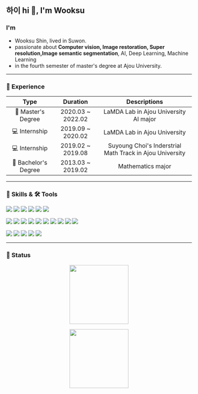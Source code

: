 <h2 align="left"> 하이 hi 👋, I'm Wooksu</h2>

### I'm
* Wooksu Shin, lived in Suwon.
* passionate about **Computer vision, Image restoration, Super resolution,Image semantic segmentation**, AI, Deep Learning, Machine Learning
* in the fourth semester of master's degree at Ajou University.

<hr>

### 🔭 Experience

| **Type**                | **Duration**          | **Descriptions**                                              |
|:-----------------------:|:-----------------:|:---------------------------------------------------------:|
| 🏫 Master's Degree      | 2020.03 ~ 2022.02 | LaMDA Lab in Ajou University AI major|
| 💻 Internship           | 2019.09 ~ 2020.02 | LaMDA Lab in Ajou University |
| 💻 Internship           | 2019.02 ~ 2019.08 | Suyoung Choi's Inderstrial Math Track in Ajou University|
| 🏫 Bachelor's Degree    | 2013.03 ~ 2019.02 | Mathematics major |

<hr>

### 💪 Skills & 🛠 Tools

<p>
  <img src="https://img.shields.io/badge/Python-3776AB?style=flat-square&logo=Python&logoColor=white"/>
  <img src="https://img.shields.io/badge/R-276DC3?style=flat-square&logo=R&logoColor=white"/>
  <img src="https://img.shields.io/badge/Java-007396?style=flat-square&logo=Java&logoColor=white"/>
  <img src="https://img.shields.io/badge/C++-007396?style=flat-square&logo=C++a&logoColor=white"/>
  <img src="https://img.shields.io/badge/JavaScript-007396?style=flat-square&logo=JavaScript&logoColor=white"/>
  <img src="https://img.shields.io/badge/QT-41CD52?style=flat-square&logo=QT&logoColor=white"/>
</p>
<p>
  <img src="https://img.shields.io/badge/PyTorch-EE4C2C?style=flat-square&logo=PyTorch&logoColor=white"/>
  <img src="https://img.shields.io/badge/TensorFlow-FF6F00?style=flat-square&logo=TensorFlow&logoColor=white"/>
  <img src="https://img.shields.io/badge/Keras-D00000?style=flat-square&logo=Keras&logoColor=white"/>
  <img src="https://img.shields.io/badge/Android-3DDC84?style=flat-square&logo=Android&logoColor=white"/>
  <img src="https://img.shields.io/badge/HTML5-E34F26?style=flat-square&logo=HTML5&logoColor=white"/>
  <img src="https://img.shields.io/badge/CSS3-1572B6?style=flat-square&logo=CSS3&logoColor=white"/>
  <img src="https://img.shields.io/badge/Firebase-FFCA28?style=flat-square&logo=Firebase&logoColor=black"/>
  <img src="https://img.shields.io/badge/Git-F05032?style=flat-square&logo=Git&logoColor=white"/>
  <img src="https://img.shields.io/badge/MySQL-4479A1?style=flat-square&logo=MySQL&logoColor=white"/>
  <img src="https://img.shields.io/badge/ElkStack-005571?style=flat-square&logo=ElasticStack&logoColor=white"/>
</p>
<p>
  <img src="https://img.shields.io/badge/Linux-007396?style=flat-square&logo=Linux&logoColor=white"/>
  <img src="https://img.shields.io/badge/Vim-019733?style=flat-square&logo=Vim&logoColor=white"/>
  <img src="https://img.shields.io/badge/NeoVim-57A143?style=flat-square&logo=NeoVim&logoColor=white"/>
  <img src="https://img.shields.io/badge/VSCode-007ACC?style=flat-square&logo=VisualStudioCode&logoColor=white"/>
  <img src="https://img.shields.io/badge/PyCharm-000000?style=flat-square&logo=PyCharm&logoColor=white"/>
</p>

<hr>

### 📌 Status

<p align = "center">
  <img src="https://github-readme-stats.vercel.app/api?username=dnrtn1101&show_icons=true" height=160/>
<!--   <img src="https://github-readme-stats.vercel.app/api/top-langs/?username=rhcsky&layout=compact" height=160> -->
<p>

  
<p align="center">
  <img src="http://mazassumnida.wtf/api/v2/generate_badge?boj=dnrtn1101" height=160/>
</p>

